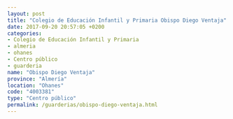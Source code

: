```yaml
---
layout: post
title: "Colegio de Educación Infantil y Primaria Obispo Diego Ventaja"
date: 2017-09-20 20:57:05 +0200
categories:
- Colegio de Educación Infantil y Primaria
- almeria
- ohanes
- Centro público
- guarderia
name: "Obispo Diego Ventaja"
province: "Almería"
location: "Ohanes"
code: "4003381"
type: "Centro público"
permalink: /guarderias/obispo-diego-ventaja.html
---
```

